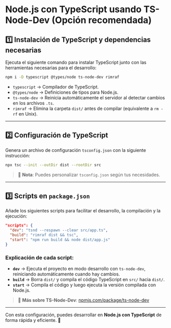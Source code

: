 
# **Node.js con TypeScript usando TS-Node-Dev** (Opción recomendada)

## **1️⃣ Instalación de TypeScript y dependencias necesarias**
Ejecuta el siguiente comando para instalar TypeScript junto con las herramientas necesarias para el desarrollo:

```sh
npm i -D typescript @types/node ts-node-dev rimraf
```

- `typescript` → Compilador de TypeScript.
- `@types/node` → Definiciones de tipos para Node.js.
- `ts-node-dev` → Reinicia automáticamente el servidor al detectar cambios en los archivos `.ts`.
- `rimraf` → Elimina la carpeta `dist/` antes de compilar (equivalente a `rm -rf` en Unix).

---

## **2️⃣ Configuración de TypeScript**
Genera un archivo de configuración `tsconfig.json` con la siguiente instrucción:

```sh
npx tsc --init --outDir dist --rootDir src
```

> 🎯 **Nota**: Puedes personalizar `tsconfig.json` según tus necesidades.

---

## **3️⃣ Scripts en `package.json`**
Añade los siguientes scripts para facilitar el desarrollo, la compilación y la ejecución:

```json
"scripts": {
  "dev": "tsnd --respawn --clear src/app.ts",
  "build": "rimraf dist && tsc",
  "start": "npm run build && node dist/app.js"
}
```

### **Explicación de cada script:**
- **`dev`** → Ejecuta el proyecto en modo desarrollo con `ts-node-dev`, reiniciando automáticamente cuando hay cambios.
- **`build`** → Borra `dist/` y compila el código TypeScript en `src/` hacia `dist/`.
- **`start`** → Compila el código y luego ejecuta la versión compilada con Node.js.

> 🔗 **Más sobre TS-Node-Dev**: [npmjs.com/package/ts-node-dev](https://www.npmjs.com/package/ts-node-dev)

---

Con esta configuración, puedes desarrollar en **Node.js con TypeScript** de forma rápida y eficiente. 🚀
